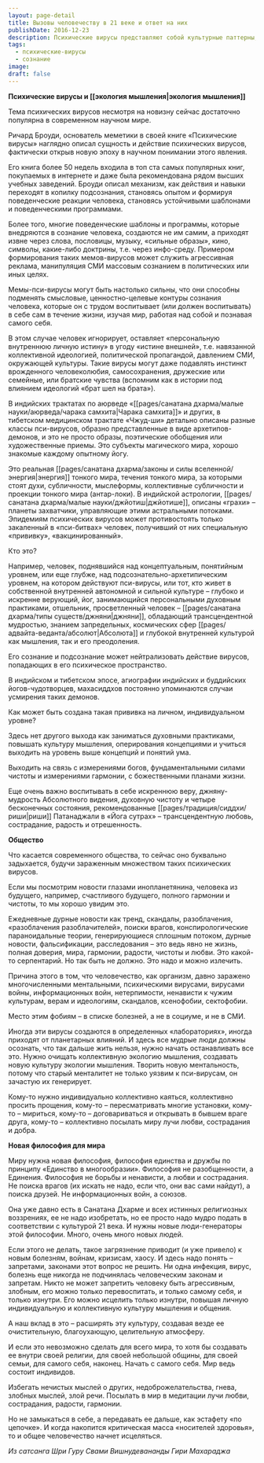 ```yaml
---
layout: page-detail
title: Вызовы человечеству в 21 веке и ответ на них
publishDate: 2016-12-23
description: Психические вирусы представляют собой культурные паттерны, которые внедряются в сознание через информацию, поведенческие шаблоны и социальные взаимодействия. Ричард Броуди в книге Virus of the Mind описывает их как самореплицирующиеся единицы культуры, способные искажать мышление и подавлять индивидуальную волю.
tags:
  - психические-вирусы
  - сознание
image: 
draft: false
---
```


**Психические вирусы и [[экология мышления|экология мышления]]**

Тема психических вирусов несмотря на новизну сейчас достаточно популярна в современном научном мире. 

Ричард Броуди, основатель меметики в своей книге «Психические вирусы» наглядно описал сущность и действие психических вирусов, фактически открыв новую эпоху в научном понимании этого явления.

Его книга более 50 недель входила в топ ста самых популярных книг, покупаемых в интернете и даже была рекомендована рядом высших учебных заведений. Броуди описал механизм, как действия и навыки переходят в копилку подсознания, становясь опытом и формируя поведенческие реакции человека, становясь устойчивыми шаблонами и поведенческими программами. 

Более того, многие поведенческие шаблоны и программы, которые внедряются в сознание человека, создаются не им самим, а приходят извне через слова, пословицы, музыку, «сильные образы», кино, символы, какие-либо доктрины, т.е. через инфо-среду. Примером формирования таких мемов-вирусов может служить агрессивная реклама, манипуляция СМИ массовым сознанием в политических или иных целях. 

Мемы-пси-вирусы могут быть настолько сильны, что они способны подменять смысловые, ценностно-целевые контуры сознания человека, которые он с трудом воспитывает (или должен воспитывать) в себе сам в течение жизни, изучая мир, работая над собой и познавая самого себя. 

В этом случае человек игнорирует, оставляет «персональную внутреннюю личную истину» в угоду «истине внешней», т.е. навязанной коллективной идеологией, политической пропагандой, давлением СМИ, окружающей культуры. Такие вирусы могут даже подавлять инстинкт врожденного человеколюбия, самосохранения, дружеские или семейные, или братские чувства (вспомним как в истории под влиянием идеологий «брат шел на брата»).

В индийских трактатах по аюрведе «[[pages/санатана дхарма/малые науки/аюрведа/чарака самхита|Чарака самхита]]» и других, в тибетском медицинском трактате «Чжуд-ши» детально описаны разные классы пси-вирусов, образно представленные в виде архетипов-демонов, и это не просто образы, поэтические обобщения или художественные приемы. Это субъекты магического мира, хорошо знакомые каждому опытному йогу. 

Это реальная [[pages/санатана дхарма/законы и силы вселенной/энергия|энергия]] тонкого мира, течения тонкого мира, за которыми стоят духи, субличности, мыслеформы, коллективные субличности и проекции тонкого мира (антар-локи). В индийской астрологии, [[pages/санатана дхарма/малые науки/джйотиш|джйотише]], описаны «грахи» – планеты захватчики, управляющие этими астральными потоками. Эпидемиям психических вирусов может противостоять только закаленный в «пси-битвах» человек, получивший от них специальную «прививку», «вакцинированный». 

Кто это? 

Например, человек, поднявшийся над концептуальным, понятийным уровнем, или еще глубже, над подсознательно-архетипическим уровнем, на котором действуют пси-вирусы, или тот, кто живет в собственной внутренней автономной и сильной культуре – глубоко и искренне верующий, йог, занимающийся персональными духовным практиками, отшельник, просветленный человек – [[pages/санатана дхарма/типы существ/джняни|джняни]], обладающий трансцендентной мудростью, знанием запредельных, космических сфер [[pages/адвайта-веданта/абсолют|Абсолюта]] и глубокой внутренней культурой как мышления, так и его преодоления. 

Его сознание и подсознание может нейтрализовать действие вирусов, попадающих в его психическое пространство. 

В индийском и тибетском эпосе, агиографии индийских и буддийских йогов-чудотворцев, махасиддхов постоянно упоминаются случаи усмирения таких демонов. 

Как может быть создана такая прививка на личном, индивидуальном уровне? 

Здесь нет другого выхода как заниматься духовными практиками, повышать культуру мышления, оперирования концепциями и учиться выходить на уровень выше концепций и понятий ума. 

Выходить на связь с измерениями богов, фундаментальными силами чистоты и измерениями гармонии, с божественными планами жизни. 

Еще очень важно воспитывать в себе искреннюю веру, джняну-мудрость Абсолютного видения, духовную чистоту и четыре бесконечных состояния, рекомендованные [[pages/традиция/сиддхи/риши|риши]] Патанаджали в «Йога сутрах» – трансцендентную любовь, сострадание, радость и отрешенность.

**Общество**

Что касается современного общества, то сейчас оно буквально задыхается, будучи зараженным множеством таких психических вирусов. 

Если мы посмотрим новости глазами инопланетянина, человека из будущего, например, счастливого будущего, полного гармонии и чистоты, то мы хорошо увидим это. 

Ежедневные дурные новости как тренд, скандалы, разоблачения, «разоблачения разоблачителей», поиски врагов, конспирологические параноидальные теории, генерирующиеся сплошным потоком, дурные новости, фальсификации, расследования – это ведь явно не жизнь, полная доверия, мира, гармонии, радости, чистоты и любви. Это какой-то серпентарий. Но так быть не должно. Это надо и можно излечить. 

Причина этого в том, что человечество, как организм, давно заражено многочисленными ментальными, психическими вирусами, вирусами войны, информационных войн, нетерпимости, ненависти к чужим культурам, верам и идеологиям, скандалов, ксенофобии, сектофобии. 

Место этим фобиям – в списке болезней, а не в социуме, и не в СМИ. 

Иногда эти вирусы создаются в определенных «лабораториях», иногда приходят от планетарных влияний. И здесь все мудрые люди должны осознать, что так дальше жить нельзя, нужно начать останавливать все это. Нужно очищать коллективную экологию мышления, создавать новую культуру экологии мышления. Творить новую ментальность, потому что старый менталитет не только уязвим к пси-вирусам, он зачастую их генерирует. 

Кому-то нужно индивидуально коллективно каяться, коллективно просить прощения, кому-то – пересматривать многие установки, кому-то – мириться, кому-то – договариваться и открывать в бывшем враге друга, кому-то – коллективно посылать миру лучи любви, сострадания и добра. 

**Новая философия для мира**

Миру нужна новая философия, философия единства и дружбы по принципу «Единство в многообразии». Философия не разобщенности, а Единения. Философия не борьбы и ненависти, а любви и сострадания. Не поиска врагов (их искать не надо, если что, они вас сами найдут), а поиска друзей. Не информационных войн, а союзов. 

Она уже давно есть в Санатана Дхарме и всех истинных религиозных воззрениях, ее не надо изобретать, но ее просто надо мудро подать в соответствии с культурой 21 века. И нужны новые люди-генераторы этой философии. Много, очень много новых людей. 

Если этого не делать, такое загрязнение приводит (и уже привело) к новым болезням, войнам, кризисам, хаосу. И здесь надо понять – запретами, законами этот вопрос не решить. Ни одна инфекция, вирус, болезнь еще никогда не подчинялась человеческим законам и запретам. Никто не может запретить человеку быть агрессивным, злобным, его можно только перевоспитать, и только самому себя, и только изнутри. Его можно исцелить только изнутри, повышая личную индивидуальную и коллективную культуру мышления и общения. 

А наш вклад в это – расширять эту культуру, создавая везде ее очистительную, благоухающую, целительную атмосферу. 

И если это невозможно сделать для всего мира, то хотя бы создавать ее внутри своей религии, для своей небольшой общины, для своей семьи, для самого себя, наконец. Начать с самого себя. Мир ведь состоит индивидов. 

Избегать нечистых мыслей о других, недоброжелательства, гнева, злобных мыслей, злой речи. Посылать в мир в медитации лучи любви, сострадания, радости, гармонии. 

Но не замыкаться в себе, а передавать ее дальше, как эстафету «по цепочке». И когда накопится критическая масса «носителей здоровья», то и общее человечество начнет исцеляться. 

*Из сатсанга Шри Гуру Свами Вишнудевананды Гири Махараджа*

